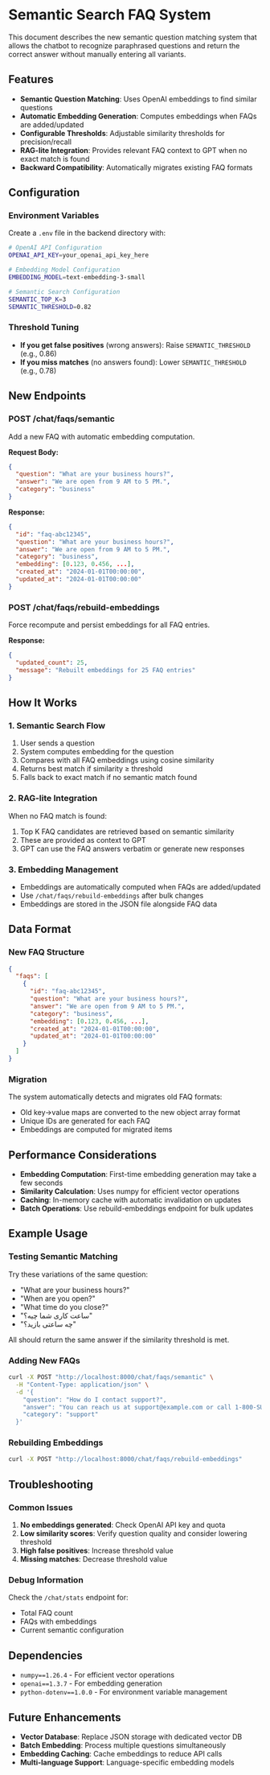 # Semantic Search FAQ System

This document describes the new semantic question matching system that allows the chatbot to recognize paraphrased questions and return the correct answer without manually entering all variants.

## Features

- **Semantic Question Matching**: Uses OpenAI embeddings to find similar questions
- **Automatic Embedding Generation**: Computes embeddings when FAQs are added/updated
- **Configurable Thresholds**: Adjustable similarity thresholds for precision/recall
- **RAG-lite Integration**: Provides relevant FAQ context to GPT when no exact match is found
- **Backward Compatibility**: Automatically migrates existing FAQ formats

## Configuration

### Environment Variables

Create a `.env` file in the backend directory with:

```bash
# OpenAI API Configuration
OPENAI_API_KEY=your_openai_api_key_here

# Embedding Model Configuration
EMBEDDING_MODEL=text-embedding-3-small

# Semantic Search Configuration
SEMANTIC_TOP_K=3
SEMANTIC_THRESHOLD=0.82
```

### Threshold Tuning

- **If you get false positives** (wrong answers): Raise `SEMANTIC_THRESHOLD` (e.g., 0.86)
- **If you miss matches** (no answers found): Lower `SEMANTIC_THRESHOLD` (e.g., 0.78)

## New Endpoints

### POST /chat/faqs/semantic
Add a new FAQ with automatic embedding computation.

**Request Body:**
```json
{
  "question": "What are your business hours?",
  "answer": "We are open from 9 AM to 5 PM.",
  "category": "business"
}
```

**Response:**
```json
{
  "id": "faq-abc12345",
  "question": "What are your business hours?",
  "answer": "We are open from 9 AM to 5 PM.",
  "category": "business",
  "embedding": [0.123, 0.456, ...],
  "created_at": "2024-01-01T00:00:00",
  "updated_at": "2024-01-01T00:00:00"
}
```

### POST /chat/faqs/rebuild-embeddings
Force recompute and persist embeddings for all FAQ entries.

**Response:**
```json
{
  "updated_count": 25,
  "message": "Rebuilt embeddings for 25 FAQ entries"
}
```

## How It Works

### 1. Semantic Search Flow
1. User sends a question
2. System computes embedding for the question
3. Compares with all FAQ embeddings using cosine similarity
4. Returns best match if similarity ≥ threshold
5. Falls back to exact match if no semantic match found

### 2. RAG-lite Integration
When no FAQ match is found:
1. Top K FAQ candidates are retrieved based on semantic similarity
2. These are provided as context to GPT
3. GPT can use the FAQ answers verbatim or generate new responses

### 3. Embedding Management
- Embeddings are automatically computed when FAQs are added/updated
- Use `/chat/faqs/rebuild-embeddings` after bulk changes
- Embeddings are stored in the JSON file alongside FAQ data

## Data Format

### New FAQ Structure
```json
{
  "faqs": [
    {
      "id": "faq-abc12345",
      "question": "What are your business hours?",
      "answer": "We are open from 9 AM to 5 PM.",
      "category": "business",
      "embedding": [0.123, 0.456, ...],
      "created_at": "2024-01-01T00:00:00",
      "updated_at": "2024-01-01T00:00:00"
    }
  ]
}
```

### Migration
The system automatically detects and migrates old FAQ formats:
- Old key→value maps are converted to the new object array format
- Unique IDs are generated for each FAQ
- Embeddings are computed for migrated items

## Performance Considerations

- **Embedding Computation**: First-time embedding generation may take a few seconds
- **Similarity Calculation**: Uses numpy for efficient vector operations
- **Caching**: In-memory cache with automatic invalidation on updates
- **Batch Operations**: Use rebuild-embeddings endpoint for bulk updates

## Example Usage

### Testing Semantic Matching
Try these variations of the same question:
- "What are your business hours?"
- "When are you open?"
- "What time do you close?"
- "ساعت کاری شما چیه؟"
- "چه ساعتی بازید؟"

All should return the same answer if the similarity threshold is met.

### Adding New FAQs
```bash
curl -X POST "http://localhost:8000/chat/faqs/semantic" \
  -H "Content-Type: application/json" \
  -d '{
    "question": "How do I contact support?",
    "answer": "You can reach us at support@example.com or call 1-800-SUPPORT",
    "category": "support"
  }'
```

### Rebuilding Embeddings
```bash
curl -X POST "http://localhost:8000/chat/faqs/rebuild-embeddings"
```

## Troubleshooting

### Common Issues

1. **No embeddings generated**: Check OpenAI API key and quota
2. **Low similarity scores**: Verify question quality and consider lowering threshold
3. **High false positives**: Increase threshold value
4. **Missing matches**: Decrease threshold value

### Debug Information
Check the `/chat/stats` endpoint for:
- Total FAQ count
- FAQs with embeddings
- Current semantic configuration

## Dependencies

- `numpy==1.26.4` - For efficient vector operations
- `openai==1.3.7` - For embedding generation
- `python-dotenv==1.0.0` - For environment variable management

## Future Enhancements

- **Vector Database**: Replace JSON storage with dedicated vector DB
- **Batch Embedding**: Process multiple questions simultaneously
- **Embedding Caching**: Cache embeddings to reduce API calls
- **Multi-language Support**: Language-specific embedding models







